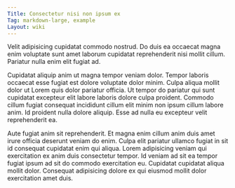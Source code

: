 ```yaml
---
Title: Consectetur nisi non ipsum ex
Tag: markdown-large, example
Layout: wiki
---
```

Velit adipisicing cupidatat commodo nostrud. Do duis ea occaecat magna enim voluptate sunt amet laborum cupidatat reprehenderit nisi mollit cillum. Pariatur nulla enim elit fugiat ad.

Cupidatat aliquip anim ut magna tempor veniam dolor. Tempor laboris occaecat esse fugiat est dolore voluptate dolor minim. Culpa aliqua mollit dolor ut Lorem quis dolor pariatur officia. Ut tempor do pariatur qui sunt cupidatat excepteur elit labore laboris dolore culpa proident. Commodo cillum fugiat consequat incididunt cillum elit minim non ipsum cillum labore anim. Id proident nulla dolore aliquip. Esse ad nulla eu excepteur velit reprehenderit ea.

Aute fugiat anim sit reprehenderit. Et magna enim cillum anim duis amet irure officia deserunt veniam do enim. Culpa elit pariatur ullamco fugiat in sit id consequat cupidatat enim qui aliqua. Lorem adipisicing veniam qui exercitation ex anim duis consectetur tempor. Id veniam ad sit ea tempor fugiat ipsum ad sit do commodo exercitation eu. Cupidatat cupidatat aliqua mollit dolor. Consequat adipisicing dolore ex qui eiusmod mollit dolor exercitation amet duis.